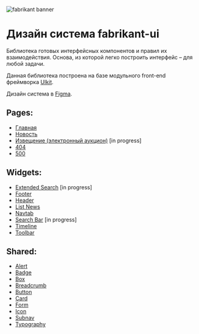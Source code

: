 ![fabrikant banner](https://github.com/alekseykurylev/fabrikant-ui/assets/8526127/22273cb8-0cb1-4ef4-a945-d4023be6763b)

# Дизайн система fabrikant-ui

Библиотека готовых интерфейсных компонентов и правил их взаимодействия. Основа, из которой легко построить интерфейс – для любой задачи.

Данная библиотека построена на базе модульного front-end фреймворка [UIkit][getuikit].

Дизайн система в [Figma][figmacom].

## Pages:

- [Главная][home]
- [Новость][news]
- [Извещение (электронный аукцион)][notice-auction] [in progress]
- [404][404]
- [500][500]

## Widgets:

- [Extended Search][extended-search] [in progress]
- [Footer][footer]
- [Header][header]
- [List News][list-news]
- [Navtab][navtab]
- [Search Bar][search-bar] [in progress]
- [Timeline][timeline]
- [Toolbar][toolbar]

## Shared:

- [Alert][alert]
- [Badge][badge]
- [Box][box]
- [Breadcrumb][breadcrumb]
- [Button][button]
- [Card][card]
- [Form][form]
- [Icon][icon]
- [Subnav][subnav]
- [Typography][typography]

[figmacom]: https://www.figma.com/file/U7UjOE6T9IhuVVjgKIemh1/Fabrikant.NewLK?type=design&t=ZVM90wjMtkYtAwF1-6
[getuikit]: https://github.com/uikit/uikit
[home]: https://etp.gitpages.fabrikant.ru/ui-fabrikant/pages/home.html
[news]: https://etp.gitpages.fabrikant.ru/ui-fabrikant/pages/news.html
[notice-auction]: https://etp.gitpages.fabrikant.ru/ui-fabrikant/pages/procedure.html
[404]: https://etp.gitpages.fabrikant.ru/ui-fabrikant/pages/404.html
[500]: https://etp.gitpages.fabrikant.ru/ui-fabrikant/pages/500.html
[header]: https://etp.gitpages.fabrikant.ru/ui-fabrikant/pages/header.html
[extended-search]: https://etp.gitpages.fabrikant.ru/ui-fabrikant/pages/extended-search.html
[footer]: https://etp.gitpages.fabrikant.ru/ui-fabrikant/pages/footer.html
[list-news]: https://etp.gitpages.fabrikant.ru/ui-fabrikant/pages/list-news.html
[search-bar]: https://etp.gitpages.fabrikant.ru/ui-fabrikant/pages/search-bar.html
[navtab]: https://etp.gitpages.fabrikant.ru/ui-fabrikant/pages/navtab.html
[timeline]: https://etp.gitpages.fabrikant.ru/ui-fabrikant/pages/timeline.html
[toolbar]: https://etp.gitpages.fabrikant.ru/ui-fabrikant/pages/toolbar.html
[button]: https://etp.gitpages.fabrikant.ru/ui-fabrikant/pages/button.html
[form]: https://alekseykurylev.github.io/fabrikant-ui/docsform.html
[alert]: https://etp.gitpages.fabrikant.ru/ui-fabrikant/pages/alert.html
[typography]: https://etp.gitpages.fabrikant.ru/ui-fabrikant/pages/typography.html
[breadcrumb]: https://etp.gitpages.fabrikant.ru/ui-fabrikant/pages/breadcrumb.html
[label]: https://etp.gitpages.fabrikant.ru/ui-fabrikant/pages/label.html
[card]: https://etp.gitpages.fabrikant.ru/ui-fabrikant/pages/card.html
[badge]: https://etp.gitpages.fabrikant.ru/ui-fabrikant/pages/badge.html
[subnav]: https://etp.gitpages.fabrikant.ru/ui-fabrikant/pages/subnav.html
[icon]: https://etp.gitpages.fabrikant.ru/ui-fabrikant/pages/icon.html
[box]: https://etp.gitpages.fabrikant.ru/ui-fabrikant/pages/box.html
